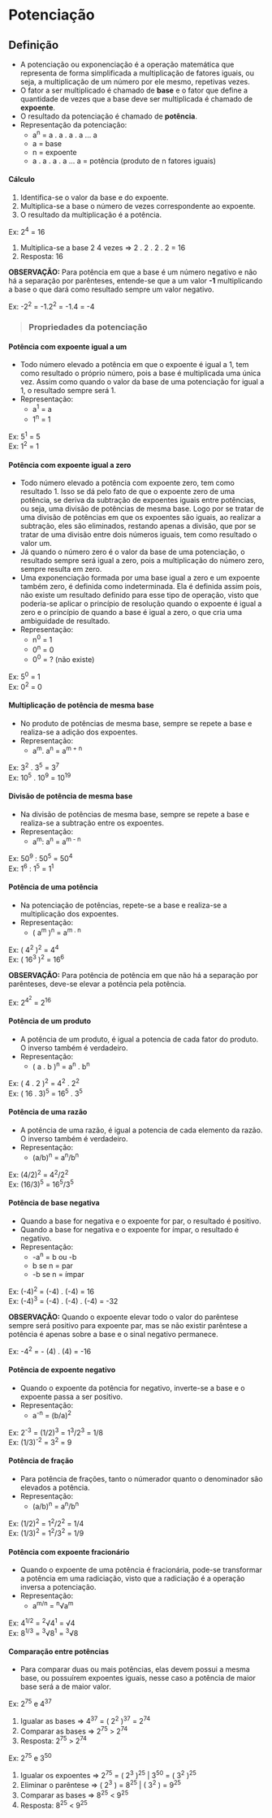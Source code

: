# Potenciação

## Definição
* A potenciação ou exponenciação é a operação matemática que representa de forma simplificada a multiplicação de fatores iguais, ou seja, a multiplicação de um número por ele mesmo, repetivas vezes.
* O fator a ser multiplicado é chamado de **base** e o fator que define a quantidade de vezes que a base deve ser multiplicada é chamado de **expoente**.
* O resultado da potenciação é chamado de **potência**.
* Representação da potenciação:
  - a<sup>n</sup> = a . a . a . a ... a 
  - a = base
  - n = expoente
  - a . a . a . a ... a = potência (produto de n fatores iguais)

#### Cálculo
1. Identifica-se o valor da base e do expoente.
2. Multiplica-se a base o número de vezes correspondente ao expoente.
3. O resultado da multiplicação é a potência.

Ex: 2<sup>4</sup> = 16
1. Multiplica-se a base 2 4 vezes => 2 . 2 . 2 . 2 = 16
2. Resposta: 16

**OBSERVAÇÃO:** Para potência em que a base é um número negativo e não há a separação por parênteses, entende-se que a um valor **-1** multiplicando a base o que dará como resultado sempre um valor negativo.

Ex: -2<sup>2</sup> = -1.2<sup>2</sup> = -1.4 = -4

> ### Propriedades da potenciação

#### Potência com expoente igual a um
* Todo número elevado a potência em que o expoente é igual a 1, tem como resultado o próprio número, pois a base é multiplicada uma única vez. Assim como quando o valor da base de uma potenciação for igual a 1, o resultado sempre será 1.
* Representação:
  - a<sup>1</sup> = a
  - 1<sup>n</sup> = 1

Ex: 5<sup>1</sup> = 5  
Ex: 1<sup>2</sup> = 1  

#### Potência com expoente igual a zero
* Todo número elevado a potência com expoente zero, tem como resultado 1. Isso se dá pelo fato de que o expoente zero de uma potência, se deriva da subtração de expoentes iguais entre potências, ou seja, uma divisão de potências de mesma base. Logo por se tratar de uma divisão de potências em que os expoentes são iguais, ao realizar a subtração, eles são eliminados, restando apenas a divisão, que por se tratar de uma divisão entre dois números iguais, tem como resultado o valor um.
* Já quando o número zero é o valor da base de uma potenciação, o resultado sempre será igual a zero, pois a multiplicação do número zero, sempre resulta em zero.
* Uma exponenciação formada por uma base igual a zero e um expoente também zero, é definida como indeterminada. Ela é definida assim pois, não existe um resultado definido para esse tipo de operação, visto que poderia-se aplicar o princípio de resolução quando o expoente é igual a zero e o princípio de quando a base é igual a zero, o que cria uma ambiguidade de resultado.
* Representação:
  - n<sup>0</sup> = 1
  - 0<sup>n</sup> = 0
  - 0<sup>0</sup> = ? (não existe)

Ex: 5<sup>0</sup> = 1  
Ex: 0<sup>2</sup> = 0

#### Multiplicação de potência de mesma base
* No produto de potências de mesma base, sempre se repete a base e realiza-se a adição dos expoentes.
* Representação:
  - a<sup>m</sup>. a<sup>n</sup> = a<sup>m + n</sup>

Ex: 3<sup>2</sup> . 3<sup>5</sup> = 3<sup>7</sup>    
Ex: 10<sup>5</sup> . 10<sup>9</sup> = 10<sup>19</sup>    

#### Divisão de potência de mesma base
* Na divisão de potências de mesma base, sempre se repete a base e realiza-se a subtração entre os expoentes.
* Representação:
  - a<sup>m</sup>: a<sup>n</sup> = a<sup>m - n</sup>

Ex: 50<sup>9</sup> : 50<sup>5</sup> = 50<sup>4</sup>    
Ex: 1<sup>6</sup> : 1<sup>5</sup> = 1<sup>1</sup>    

#### Potência de uma potência
* Na potenciação de potências, repete-se a base e realiza-se a multiplicação dos expoentes.
* Representação:
  - ( a<sup>m</sup> )<sup>n</sup> = a<sup>m . n</sup>

Ex: ( 4<sup>2</sup> )<sup>2</sup> = 4<sup>4</sup>  
Ex: ( 16<sup>3</sup> )<sup>2</sup> = 16<sup>6</sup>

**OBSERVAÇÃO:** Para potência de potência em que não há a separação por parênteses, deve-se elevar a potência pela potência.

Ex: 2<sup>4<sup>2</sup></sup> = 2<sup>16</sup>

#### Potência de um produto
* A potência de um produto, é igual a potencia de cada fator do produto. O inverso também é verdadeiro.
* Representação:
  - ( a . b )<sup>n</sup> = a<sup>n</sup> . b<sup>n</sup>

Ex: ( 4 . 2 )<sup>2</sup> = 4<sup>2</sup> . 2<sup>2</sup>  
Ex: ( 16 . 3)<sup>5</sup> = 16<sup>5</sup> . 3<sup>5</sup>  

#### Potência de uma razão
* A potência de uma razão, é igual a potencia de cada elemento da razão. O inverso também é verdadeiro.
* Representação:
  - (a/b)<sup>n</sup> = a<sup>n</sup>/b<sup>n</sup>

Ex: (4/2)<sup>2</sup> = 4<sup>2</sup>/2<sup>2</sup>  
Ex: (16/3)<sup>5</sup> = 16<sup>5</sup>/3<sup>5</sup>  

#### Potência de base negativa
* Quando a base for negativa e o expoente for par, o resultado é positivo.
* Quando a base for negativa e o expoente for ímpar, o resultado é negativo.
* Representação:
  - -a<sup>n</sup> = b ou -b
  -  b se n = par
  - -b se n = ímpar

Ex: (-4)<sup>2</sup> =  (-4) . (-4) = 16  
Ex: (-4)<sup>3</sup> =  (-4) . (-4) . (-4) = -32

**OBSERVAÇÃO:** Quando o expoente elevar todo o valor do parêntese sempre será positivo para expoente par, mas se não existir parêntese a potência é apenas sobre a base e o sinal negativo permanece.

Ex: -4<sup>2</sup> = - (4) . (4) = -16  

#### Potência de expoente negativo
* Quando o expoente da potência for negativo, inverte-se a base e o expoente passa a ser positivo.
* Representação:
  - a<sup>-n</sup> =  (b/a)<sup>2</sup>

Ex: 2<sup>-3</sup> =  (1/2)<sup>3</sup> = 1<sup>3</sup>/2<sup>3</sup> = 1/8  
Ex: (1/3)<sup>-2</sup> =  3<sup>2</sup> = 9  

#### Potência de fração
* Para potência de frações, tanto o númerador quanto o denominador são elevados a potência.
* Representação:
  - (a/b)<sup>n</sup> =  a<sup>n</sup>/b<sup>n</sup>

Ex: (1/2)<sup>2</sup> =  1<sup>2</sup>/2<sup>2</sup> = 1/4  
Ex: (1/3)<sup>2</sup> =  1<sup>2</sup>/3<sup>2</sup> = 1/9

#### Potência com expoente fracionário
* Quando o expoente de uma potência é fracionária, pode-se transformar a potência em uma radiciação, visto que a radiciação é a operação inversa a potenciação.
* Representação:
  - a<sup>m/n</sup> = <sup>n</sup>√a<sup>m</sup>

Ex: 4<sup>1/2</sup> =  <sup>2</sup>√4<sup>1</sup> = √4  
Ex: 8<sup>1/3</sup> =  <sup>3</sup>√8<sup>1</sup> = <sup>3</sup>√8  

#### Comparação entre potências
* Para comparar duas ou mais potências, elas devem possui a mesma base, ou possuírem expoentes iguais, nesse caso a potência de maior base será a de maior valor.

Ex: 2<sup>75</sup> e 4<sup>37</sup> 
1. Igualar as bases => 4<sup>37</sup> = ( 2<sup>2</sup> )<sup>37</sup> = 2<sup>74</sup>
2. Comparar as bases => 2<sup>75</sup> > 2<sup>74</sup>
3. Resposta: 2<sup>75</sup> > 2<sup>74</sup>

Ex: 2<sup>75</sup> e 3<sup>50</sup> 
1. Igualar os expoentes => 2<sup>75</sup> = ( 2<sup>3</sup> )<sup>25</sup> | 3<sup>50</sup> = ( 3<sup>2</sup> )<sup>25</sup>
2. Eliminar o parêntese => ( 2<sup>3</sup> ) = 8<sup>25</sup> | ( 3<sup>2</sup> ) = 9<sup>25</sup>
3. Comparar as bases => 8<sup>25</sup> < 9<sup>25</sup>
4. Resposta: 8<sup>25</sup> < 9<sup>25</sup>
